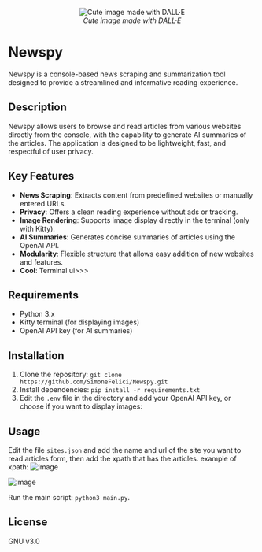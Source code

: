 <p align="center">
  <img src="https://github.com/user-attachments/assets/ba002e7b-e6ff-44b0-a2fd-330b18b6092a" alt="Cute image made with DALL·E" align="middle">
  <br>
  <em>Cute image made with DALL·E</em>
</p>


# Newspy

Newspy is a console-based news scraping and summarization tool designed to provide a streamlined and informative reading experience.

## Description

Newspy allows users to browse and read articles from various websites directly from the console, with the capability to generate AI summaries of the articles.
The application is designed to be lightweight, fast, and respectful of user privacy.

## Key Features

- **News Scraping**: Extracts content from predefined websites or manually entered URLs.
- **Privacy**: Offers a clean reading experience without ads or tracking.
- **Image Rendering**: Supports image display directly in the terminal (only with Kitty).
- **AI Summaries**: Generates concise summaries of articles using the OpenAI API.
- **Modularity**: Flexible structure that allows easy addition of new websites and features.
- **Cool**: Terminal ui>>>

## Requirements

- Python 3.x
- Kitty terminal (for displaying images)
- OpenAI API key (for AI summaries)

## Installation

1. Clone the repository: ```git clone https://github.com/SimoneFelici/Newspy.git```
2. Install dependencies: ```pip install -r requirements.txt```
3. Edit the `.env` file in the directory and add your OpenAI API key, or choose if you want to display images:

## Usage

Edit the file ```sites.json``` and add the name and url of the site you want to read articles form, then add the xpath that has the articles.
example of xpath:
![image](https://github.com/user-attachments/assets/a9622b51-bec4-471f-9dcf-c891cb6b42cd)

![image](https://github.com/user-attachments/assets/0fbfa7ee-5ba8-4741-9254-ed9cc330a094)

Run the main script: ```python3 main.py```.

## License

GNU v3.0
